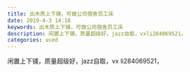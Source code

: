 ```yaml
---
title: 出木质上下铺，可做公司宿舍员工床
date: 2019-4-3 14:18
keywords: 出木质上下铺，可做公司宿舍员工床
description: 闲置上下铺，质量超级好，jazz自取，vxli284069521，
categories: used
---
```

<td class="t_f" id="postmessage_3383217">

闲置上下铺，质量超级好，jazz自取，vx li284069521，<br/>
<img alt="" border="0" class="zoom" data-cf-modified-6e0bfc8647bc5fe9ec6d5620-="" file="http://www.flw.ph/data/appbyme/upload/image/201904/03/Y8HhBni5mBgu.jpg" id="aimg_aCf14" lazyloadthumb="1" onclick="" onmouseover="" src="http://www.flw.ph/data/appbyme/upload/image/201904/03/Y8HhBni5mBgu.jpg"/><br/>
<br/>
<img alt="" border="0" class="zoom" data-cf-modified-6e0bfc8647bc5fe9ec6d5620-="" file="http://www.flw.ph/data/appbyme/upload/image/201904/03/e82VXPbvTPzg.jpg" id="aimg_pE9J6" lazyloadthumb="1" onclick="" onmouseover="" src="http://www.flw.ph/data/appbyme/upload/image/201904/03/e82VXPbvTPzg.jpg"/><br/>
<br/>
<img alt="" border="0" class="zoom" data-cf-modified-6e0bfc8647bc5fe9ec6d5620-="" file="http://www.flw.ph/data/appbyme/upload/image/201904/03/WRLk1r0y0Pjg.jpg" id="aimg_UWJ9W" lazyloadthumb="1" onclick="" onmouseover="" src="http://www.flw.ph/data/appbyme/upload/image/201904/03/WRLk1r0y0Pjg.jpg"/><br/>
<br/>
<img alt="" border="0" class="zoom" data-cf-modified-6e0bfc8647bc5fe9ec6d5620-="" file="http://www.flw.ph/data/appbyme/upload/image/201904/03/E1NcwlUSenAl.jpg" id="aimg_NmH20" lazyloadthumb="1" onclick="" onmouseover="" src="http://www.flw.ph/data/appbyme/upload/image/201904/03/E1NcwlUSenAl.jpg"/><br/>
<br/>
<img alt="" border="0" class="zoom" data-cf-modified-6e0bfc8647bc5fe9ec6d5620-="" file="http://www.flw.ph/data/appbyme/upload/image/201904/03/g2DETTXNao3G.jpg" id="aimg_ExZMN" lazyloadthumb="1" onclick="" onmouseover="" src="http://www.flw.ph/data/appbyme/upload/image/201904/03/g2DETTXNao3G.jpg"/><br/>
<br/>
</td>
